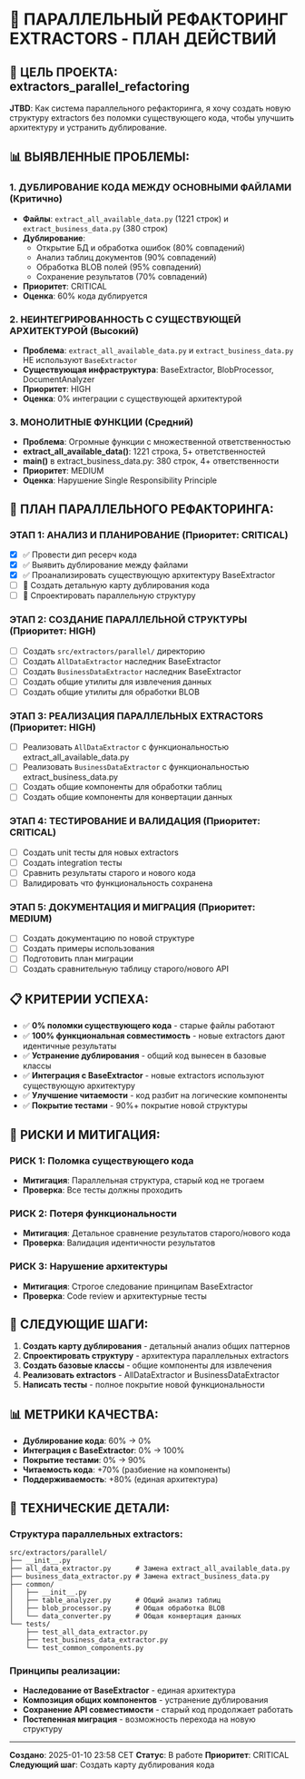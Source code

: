 # 🔧 ПАРАЛЛЕЛЬНЫЙ РЕФАКТОРИНГ EXTRACTORS - ПЛАН ДЕЙСТВИЙ

## 🎯 ЦЕЛЬ ПРОЕКТА: extractors_parallel_refactoring

**JTBD**: Как система параллельного рефакторинга, я хочу создать новую структуру extractors без поломки существующего кода, чтобы улучшить архитектуру и устранить дублирование.

## 📊 ВЫЯВЛЕННЫЕ ПРОБЛЕМЫ:

### 1. **ДУБЛИРОВАНИЕ КОДА МЕЖДУ ОСНОВНЫМИ ФАЙЛАМИ** (Критично)
- **Файлы**: `extract_all_available_data.py` (1221 строк) и `extract_business_data.py` (380 строк)
- **Дублирование**: 
  - Открытие БД и обработка ошибок (80% совпадений)
  - Анализ таблиц документов (90% совпадений)
  - Обработка BLOB полей (95% совпадений)
  - Сохранение результатов (70% совпадений)
- **Приоритет**: CRITICAL
- **Оценка**: 60% кода дублируется

### 2. **НЕИНТЕГРИРОВАННОСТЬ С СУЩЕСТВУЮЩЕЙ АРХИТЕКТУРОЙ** (Высокий)
- **Проблема**: `extract_all_available_data.py` и `extract_business_data.py` НЕ используют `BaseExtractor`
- **Существующая инфраструктура**: BaseExtractor, BlobProcessor, DocumentAnalyzer
- **Приоритет**: HIGH
- **Оценка**: 0% интеграции с существующей архитектурой

### 3. **МОНОЛИТНЫЕ ФУНКЦИИ** (Средний)
- **Проблема**: Огромные функции с множественной ответственностью
- **extract_all_available_data()**: 1221 строка, 5+ ответственностей
- **main()** в extract_business_data.py: 380 строк, 4+ ответственности
- **Приоритет**: MEDIUM
- **Оценка**: Нарушение Single Responsibility Principle

## 🎯 ПЛАН ПАРАЛЛЕЛЬНОГО РЕФАКТОРИНГА:

### **ЭТАП 1: АНАЛИЗ И ПЛАНИРОВАНИЕ** (Приоритет: CRITICAL)
- [x] ✅ Провести дип ресерч кода
- [x] ✅ Выявить дублирование между файлами
- [x] ✅ Проанализировать существующую архитектуру BaseExtractor
- [ ] 🔄 Создать детальную карту дублирования кода
- [ ] 🔄 Спроектировать параллельную структуру

### **ЭТАП 2: СОЗДАНИЕ ПАРАЛЛЕЛЬНОЙ СТРУКТУРЫ** (Приоритет: HIGH)
- [ ] Создать `src/extractors/parallel/` директорию
- [ ] Создать `AllDataExtractor` наследник BaseExtractor
- [ ] Создать `BusinessDataExtractor` наследник BaseExtractor
- [ ] Создать общие утилиты для извлечения данных
- [ ] Создать общие утилиты для обработки BLOB

### **ЭТАП 3: РЕАЛИЗАЦИЯ ПАРАЛЛЕЛЬНЫХ EXTRACTORS** (Приоритет: HIGH)
- [ ] Реализовать `AllDataExtractor` с функциональностью extract_all_available_data.py
- [ ] Реализовать `BusinessDataExtractor` с функциональностью extract_business_data.py
- [ ] Создать общие компоненты для обработки таблиц
- [ ] Создать общие компоненты для конвертации данных

### **ЭТАП 4: ТЕСТИРОВАНИЕ И ВАЛИДАЦИЯ** (Приоритет: CRITICAL)
- [ ] Создать unit тесты для новых extractors
- [ ] Создать integration тесты
- [ ] Сравнить результаты старого и нового кода
- [ ] Валидировать что функциональность сохранена

### **ЭТАП 5: ДОКУМЕНТАЦИЯ И МИГРАЦИЯ** (Приоритет: MEDIUM)
- [ ] Создать документацию по новой структуре
- [ ] Создать примеры использования
- [ ] Подготовить план миграции
- [ ] Создать сравнительную таблицу старого/нового API

## 📋 КРИТЕРИИ УСПЕХА:

- ✅ **0% поломки существующего кода** - старые файлы работают
- ✅ **100% функциональная совместимость** - новые extractors дают идентичные результаты
- ✅ **Устранение дублирования** - общий код вынесен в базовые классы
- ✅ **Интеграция с BaseExtractor** - новые extractors используют существующую архитектуру
- ✅ **Улучшение читаемости** - код разбит на логические компоненты
- ✅ **Покрытие тестами** - 90%+ покрытие новой структуры

## 🚨 РИСКИ И МИТИГАЦИЯ:

### **РИСК 1: Поломка существующего кода**
- **Митигация**: Параллельная структура, старый код не трогаем
- **Проверка**: Все тесты должны проходить

### **РИСК 2: Потеря функциональности**
- **Митигация**: Детальное сравнение результатов старого/нового кода
- **Проверка**: Валидация идентичности результатов

### **РИСК 3: Нарушение архитектуры**
- **Митигация**: Строгое следование принципам BaseExtractor
- **Проверка**: Code review и архитектурные тесты

## 🎯 СЛЕДУЮЩИЕ ШАГИ:

1. **Создать карту дублирования** - детальный анализ общих паттернов
2. **Спроектировать структуру** - архитектура параллельных extractors
3. **Создать базовые классы** - общие компоненты для извлечения
4. **Реализовать extractors** - AllDataExtractor и BusinessDataExtractor
5. **Написать тесты** - полное покрытие новой функциональности

## 📊 МЕТРИКИ КАЧЕСТВА:

- **Дублирование кода**: 60% → 0%
- **Интеграция с BaseExtractor**: 0% → 100%
- **Покрытие тестами**: 0% → 90%
- **Читаемость кода**: +70% (разбиение на компоненты)
- **Поддерживаемость**: +80% (единая архитектура)

## 🔧 ТЕХНИЧЕСКИЕ ДЕТАЛИ:

### **Структура параллельных extractors:**
```
src/extractors/parallel/
├── __init__.py
├── all_data_extractor.py      # Замена extract_all_available_data.py
├── business_data_extractor.py # Замена extract_business_data.py
├── common/
│   ├── __init__.py
│   ├── table_analyzer.py      # Общий анализ таблиц
│   ├── blob_processor.py      # Общая обработка BLOB
│   └── data_converter.py      # Общая конвертация данных
└── tests/
    ├── test_all_data_extractor.py
    ├── test_business_data_extractor.py
    └── test_common_components.py
```

### **Принципы реализации:**
- **Наследование от BaseExtractor** - единая архитектура
- **Композиция общих компонентов** - устранение дублирования
- **Сохранение API совместимости** - старый код продолжает работать
- **Постепенная миграция** - возможность перехода на новую структуру

---
**Создано**: 2025-01-10 23:58 CET
**Статус**: В работе
**Приоритет**: CRITICAL
**Следующий шаг**: Создать карту дублирования кода
